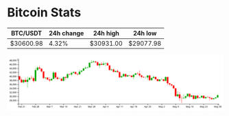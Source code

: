 # Bitcoin Stats

BTC/USDT|24h change|24h high|24h low|
|---|---|---|---|
|$30600.98|4.32%|$30931.00|$29077.98|

<img src="./chart.svg">

